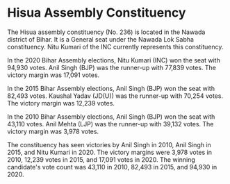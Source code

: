 # Hisua Assembly Constituency

The Hisua assembly constituency (No. 236) is located in the Nawada district of Bihar. It is a General seat under the Nawada Lok Sabha constituency. Nitu Kumari of the INC currently represents this constituency.

In the 2020 Bihar Assembly elections, Nitu Kumari (INC) won the seat with 94,930 votes. Anil Singh (BJP) was the runner-up with 77,839 votes. The victory margin was 17,091 votes.

In the 2015 Bihar Assembly elections, Anil Singh (BJP) won the seat with 82,493 votes. Kaushal Yadav (JD(U)) was the runner-up with 70,254 votes. The victory margin was 12,239 votes.

In the 2010 Bihar Assembly elections, Anil Singh (BJP) won the seat with 43,110 votes. Anil Mehta (LJP) was the runner-up with 39,132 votes. The victory margin was 3,978 votes.

The constituency has seen victories by Anil Singh in 2010, Anil Singh in 2015, and Nitu Kumari in 2020. The victory margins were 3,978 votes in 2010, 12,239 votes in 2015, and 17,091 votes in 2020. The winning candidate's vote count was 43,110 in 2010, 82,493 in 2015, and 94,930 in 2020.
